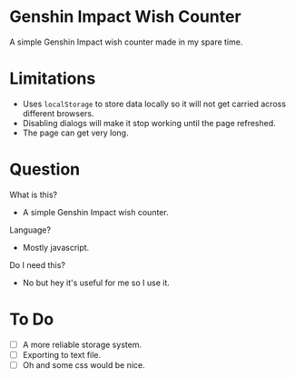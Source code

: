# Genshin Impact Wish Counter
A simple Genshin Impact wish counter made in my spare time.

# Limitations
  - Uses `localStorage` to store data locally so it will not get carried across different browsers.
  - Disabling dialogs will make it stop working until the page refreshed.
  - The page can get very long.

# Question
What is this?
  - A simple Genshin Impact wish counter.

Language?
  - Mostly javascript.

Do I need this?
  - No but hey it's useful for me so I use it.

# To Do
- [ ] A more reliable storage system.
- [ ] Exporting to text file.
- [ ] Oh and some css would be nice.

